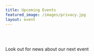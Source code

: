 ```yaml
---
title: Upcoming Events
featured_image: /images/privacy.jpg
layout: event
---
```


<br><br>
<p>Look out for news about our next event</p>